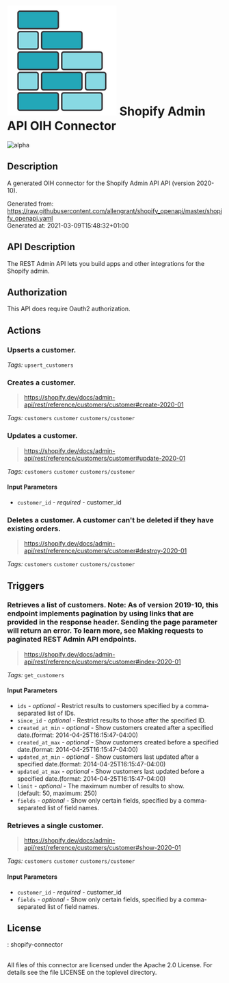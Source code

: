 # ![LOGO](logo.png) Shopify Admin API OIH Connector

![alpha](https://img.shields.io/badge/Status-Alpha-yellow.svg)

## Description

A generated OIH connector for the Shopify Admin API API (version 2020-10).

Generated from: https://raw.githubusercontent.com/allengrant/shopify_openapi/master/shopify_openapi.yaml<br/>
Generated at: 2021-03-09T15:48:32+01:00

## API Description

The REST Admin API lets you build apps and other integrations for the Shopify admin.<br/>

## Authorization

This API does require Oauth2 authorization.

## Actions

### Upserts a customer.

*Tags:* `upsert_customers`

### Creates a customer.
> https://shopify.dev/docs/admin-api/rest/reference/customers/customer#create-2020-01<br/>

*Tags:* `customers` `customer` `customers/customer`

### Updates a customer.
> https://shopify.dev/docs/admin-api/rest/reference/customers/customer#update-2020-01<br/>

*Tags:* `customers` `customer` `customers/customer`

#### Input Parameters
* `customer_id` - _required_ - customer_id<br/>

### Deletes a customer. A customer can't be deleted if they have existing orders.
> https://shopify.dev/docs/admin-api/rest/reference/customers/customer#destroy-2020-01<br/>

*Tags:* `customers` `customer` `customers/customer`

## Triggers


### Retrieves a list of customers. Note: As of version 2019-10, this endpoint implements pagination by using links that are provided in the response header. Sending the page parameter will return an error. To learn more, see Making requests to paginated REST Admin API endpoints.
> https://shopify.dev/docs/admin-api/rest/reference/customers/customer#index-2020-01<br/>

*Tags:* `get_customers`

#### Input Parameters
* `ids` - _optional_ - Restrict results to customers specified by a comma-separated list of IDs.<br/>
* `since_id` - _optional_ - Restrict results to those after the specified ID.<br/>
* `created_at_min` - _optional_ - Show customers created after a specified date.(format: 2014-04-25T16:15:47-04:00)<br/>
* `created_at_max` - _optional_ - Show customers created before a specified date.(format: 2014-04-25T16:15:47-04:00)<br/>
* `updated_at_min` - _optional_ - Show customers last updated after a specified date.(format: 2014-04-25T16:15:47-04:00)<br/>
* `updated_at_max` - _optional_ - Show customers last updated before a specified date.(format: 2014-04-25T16:15:47-04:00)<br/>
* `limit` - _optional_ - The maximum number of results to show.<br/>
                  (default: 50, maximum: 250)<br/>
* `fields` - _optional_ - Show only certain fields, specified by a comma-separated list of field names.<br/>

### Retrieves a single customer.
> https://shopify.dev/docs/admin-api/rest/reference/customers/customer#show-2020-01<br/>

*Tags:* `customers` `customer` `customers/customer`

#### Input Parameters
* `customer_id` - _required_ - customer_id<br/>
* `fields` - _optional_ - Show only certain fields, specified by a comma-separated list of field names.<br/>


## License

: shopify-connector<br/>
                    <br/>

All files of this connector are licensed under the Apache 2.0 License. For details
see the file LICENSE on the toplevel directory.
